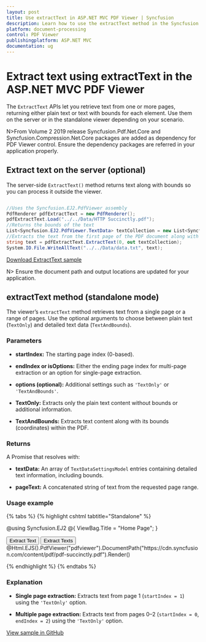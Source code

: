 ```yaml
---
layout: post
title: Use extractText in ASP.NET MVC PDF Viewer | Syncfusion
description: Learn how to use the extractText method in the Syncfusion ASP.NET MVC PDF Viewer to extract text and bounds from one or more pages.
platform: document-processing
control: PDF Viewer
publishingplatform: ASP.NET MVC
documentation: ug
---
```


# Extract text using extractText in the ASP.NET MVC PDF Viewer

The `ExtractText` APIs let you retrieve text from one or more pages, returning either plain text or text with bounds for each element. Use them on the server or in the standalone viewer depending on your scenario.

N>From Volume 2 2019 release Syncfusion.Pdf.Net.Core and Syncfusion.Compression.Net.Core packages are added as dependency for PDF Viewer control. Ensure the dependency packages are referred in your application properly.

## Extract text on the server (optional)

The server-side `ExtractText()` method returns text along with bounds so you can process it outside the viewer.

```cs

//Uses the Syncfusion.EJ2.PdfViewer assembly
PdfRenderer pdfExtractText = new PdfRenderer();
pdfExtractText.Load("../../Data/HTTP Succinctly.pdf");
//Returns the bounds of the text
List<Syncfusion.EJ2.PdfViewer.TextData> textCollection = new List<Syncfusion.EJ2.PdfViewer.TextData>();
//Extracts the text from the first page of the PDF document along with its bounds
string text = pdfExtractText.ExtractText(0, out textCollection);
System.IO.File.WriteAllText("../../Data/data.txt", text);

```

[Download ExtractText sample](https://www.syncfusion.com/downloads/support/directtrac/general/ze/ExtractText853154752)

N> Ensure the document path and output locations are updated for your application.

## extractText method (standalone mode)

The viewer’s `extractText` method retrieves text from a single page or a range of pages. Use the optional arguments to choose between plain text (`TextOnly`) and detailed text data (`TextAndBounds`).

### Parameters
- **startIndex:** The starting page index (0-based).

- **endIndex or isOptions:** Either the ending page index for multi-page extraction or an option for single-page extraction.

- **options (optional):** Additional settings such as `'TextOnly'` or `'TextAndBounds'`.

- **TextOnly:** Extracts only the plain text content without bounds or additional information.

- **TextAndBounds:** Extracts text content along with its bounds (coordinates) within the PDF.

### Returns
A Promise that resolves with:
- **textData:** An array of `TextDataSettingsModel` entries containing detailed text information, including bounds.

- **pageText:** A concatenated string of text from the requested page range.

### Usage example

{% tabs %}
{% highlight cshtml tabtitle="Standalone" %}

@using Syncfusion.EJ2
@{
    ViewBag.Title = "Home Page";
}

<div>
    <!-- Render PDF Viewer -->
    <button onclick="ExtractText()">Extract Text</button>
    <button onclick="ExtractTexts()">Extract Texts</button>
    @Html.EJS().PdfViewer("pdfviewer").DocumentPath("https://cdn.syncfusion.com/content/pdf/pdf-succinctly.pdf").Render()
</div>

<!-- Ensure necessary Syncfusion scripts and styles are included -->
<script src="https://cdn.syncfusion.com/ej2/29.1.33/dist/ej2.min.js"></script>
<script type="text/javascript">

    function ExtractText() {
        var viewer = document.getElementById('pdfviewer').ej2_instances[0];
        viewer.extractText(1, 'TextOnly').then((val) => {
            console.log('Extracted Text from Page 1:');
            console.log(val);  // Logs the extracted text from page 1
        });
    }
    function ExtractTexts() {
        var viewer = document.getElementById('pdfviewer').ej2_instances[0];
        viewer.extractText(0, 2, 'TextOnly').then((val) => {
            console.log('Extracted Text from Pages 0 to 2:');
            console.log(val);  // Logs the extracted text from pages 0 to 2
        });
    }
</script>


{% endhighlight %}
{% endtabs %}

### Explanation
- **Single page extraction:** Extracts text from page 1 (`startIndex = 1`) using the `'TextOnly'` option.

- **Multiple page extraction:** Extracts text from pages 0–2 (`startIndex = 0`, `endIndex = 2`) using the `'TextOnly'` option.

[View sample in GitHub](https://github.com/SyncfusionExamples/mvc-pdf-viewer-examples/tree/master/How%20to)

